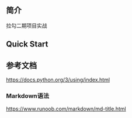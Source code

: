 ## 简介

拉勾二期项目实战

## Quick Start

## 参考文档

https://docs.python.org/3/using/index.html

### Markdown语法
https://www.runoob.com/markdown/md-title.html
